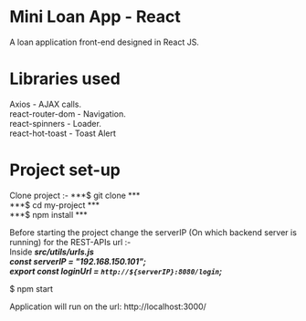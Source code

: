 # Mini Loan App - React 
A loan application front-end designed in React JS. </br>

# Libraries used 
Axios - AJAX calls. </br>
react-router-dom - Navigation. </br>
react-spinners - Loader. </br>
react-hot-toast - Toast Alert </br>

# Project set-up
 Clone project :- ***$ git clone *** </br>
 ***$ cd my-project *** </br>
 ***$ npm install *** </br>

 Before starting the project change the serverIP (On which backend server is running) for the REST-APIs url :- </br>
 Inside ***src/utils/urls.js*** </br>
 ***const serverIP = "192.168.150.101";*** </br>
 ***export const loginUrl = `http://${serverIP}:8080/login`;*** </br>
 
 $ npm start </br>

 Application will run on the url: http://localhost:3000/
